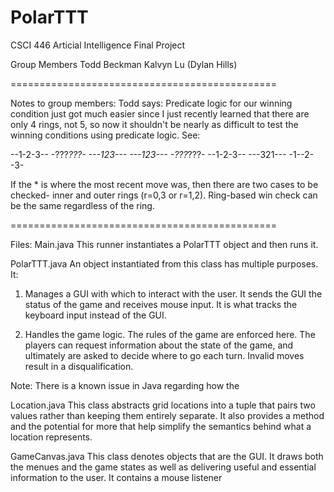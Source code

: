PolarTTT
========

CSCI 446 Articial Intelligence  Final Project

Group Members
Todd Beckman
Kalvyn Lu
(Dylan Hills)

==============================================

Notes to group members:
Todd says:
Predicate logic for our winning condition just
got much easier since I just recently learned
that there are only 4 rings, not 5, so now it
shouldn't be nearly as difficult to test the
winning conditions using predicate logic. See:

--1-2-3--  -???*???-
---123---  ---123---
-???*???-  --1-2-3--
---321---  -1--2--3-

If the * is where the most recent move was,
then there are two cases to be checked- inner
and outer rings (r=0,3 or r=1,2). Ring-based
win check can be the same regardless of the
ring.

==============================================

Files:
Main.java
This runner instantiates a PolarTTT object
and then runs it.

PolarTTT.java
An object instantiated from this class has
multiple purposes. It:

1) Manages a GUI with which to interact with
   the user. It sends the GUI the status of
   the game and receives mouse input. It is
   what tracks the keyboard input instead
   of the GUI.

2) Handles the game logic. The rules of the
   game are enforced here. The players can
   request information about the state of
   the game, and ultimately are asked to
   decide where to go each turn. Invalid
   moves result in a disqualification.

Note:
There is a known issue in Java regarding how
the 

Location.java
This class abstracts grid locations into a
tuple that pairs two values rather than
keeping them entirely separate. It also
provides a method and the potential for
more that help simplify the semantics
behind what a location represents.

GameCanvas.java
This class denotes objects that are the GUI.
It draws both the menues and the game states
as well as delivering useful and essential
information to the user. It contains a mouse
listener 